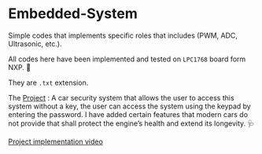 # Embedded-System
Simple codes that implements specific roles that includes (PWM, ADC, Ultrasonic, etc.). 

All codes here have been implemented and tested on `LPC1768` board form NXP. :pushpin:

They are  `.txt` extension.

The [Project](https://github.com/TarqAbdullah/Embedded-System/tree/main/Project) : A car security system that allows the user to access this system without a key, the user can access the system using the keypad by entering the password. I have added certain features that modern cars do not provide that shall protect the engine’s health and extend its longevity. :stethoscope:

[Project implementation video](https://www.youtube.com/watch?v=NEGA-UIUzho)
